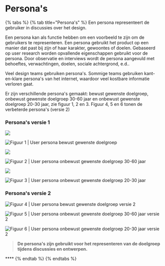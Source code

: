 # Persona's



{% tabs %}
{% tab title="Persona\'s" %}
Een persona representeert de gebruiker in discussies over het design. 

Een persona kan als functie hebben om een voorbeeld te zijn om de gebruikers te representeren. Een persona gebruikt het product op een manier dat past bij zijn of haar karakter, gewoontes of doelen. Gebaseerd op user research worden opvallende eigenschappen gebruikt voor de persona. Door observatie en  interviews wordt de persona aangevuld met behoeftes, verwachtingen, doelen, sociale achtergrond, e.d..

Veel design teams gebruiken persona's. Sommige teams gebruiken kant-en-klare persona's van het internet, waardoor veel kostbare informatie verloren gaat.

Er zijn verschillende persona's gemaakt: bewust gewenste doelgroep, onbewust gewenste doelgroep 30-60 jaar en onbewust gewenste doelgroep 20-30 jaar, zie figuur 1, 2 en 3. Figuur 4, 5 en 6 tonen de verbeterde persona's \(versie 2\)

### Persona's versie 1



![](../../../.gitbook/assets/1-al-het-onderzoek-34.jpg)

![Figuur 1 \| User persona bewust gewenste doelgroep](../../../.gitbook/assets/1-al-het-onderzoek-35.jpg)

![](../../../.gitbook/assets/1-al-het-onderzoek-36.jpg)

![Figuur 2 \| User persona onbewust gewenste doelgroep 30-60 jaar](../../../.gitbook/assets/1-al-het-onderzoek-37.jpg)

![](../../../.gitbook/assets/1-al-het-onderzoek-38.jpg)

![Figuur 3 \| User persona onbewust gewenste doelgroep 20-30 jaar](../../../.gitbook/assets/1-al-het-onderzoek-39.jpg)

### Persona's versie 2

![Figuur 4 \| User persona bewust gewenste doelgroep versie 2](../../../.gitbook/assets/figuur-5_persona1.jpg)

![Figuur 5 \| User persona onbewust gewenste doelgroep 30-60 jaar versie 2](../../../.gitbook/assets/figuur6_persona2.jpg)

![Figuur 6 \| User persona onbewust gewenste doelgroep 20-30 jaar versie 2](../../../.gitbook/assets/figuur7_persona3.jpg)

> **De persona's zijn gebruikt voor het representeren van de doelgroep tijdens discussies en ontwerpen.**

\*\*\*\*
{% endtab %}
{% endtabs %}

